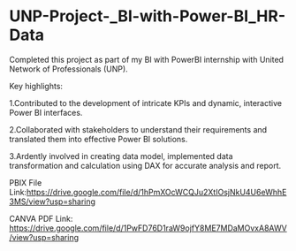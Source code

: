 # UNP-Project-_BI-with-Power-BI_HR-Data

Completed this project as part of my BI with PowerBI internship with United Network of Professionals (UNP).

Key highlights:

1.Contributed to the development of intricate KPIs and dynamic, interactive Power BI interfaces.

2.Collaborated with stakeholders to understand their requirements and translated them into effective Power BI solutions.

3.Ardently involved in creating data model, implemented data transformation and calculation using DAX for accurate analysis and report.

PBIX File Link:https://drive.google.com/file/d/1hPmXOcWCQJu2XtIOsjNkU4U6eWhhE3MS/view?usp=sharing

CANVA PDF Link: https://drive.google.com/file/d/1PwFD76D1raW9ojfY8ME7MDaMOvxA8AWV/view?usp=sharing

